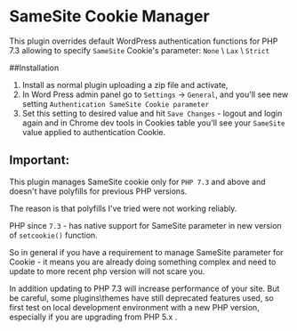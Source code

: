 # SameSite Cookie Manager

This plugin overrides default WordPress authentication functions for PHP 7.3 
allowing to specify `SameSite`  Cookie's parameter: `None` \ `Lax` \ `Strict`

##Installation
1. Install as normal plugin uploading a zip file and activate,
2. In Word Press admin panel go to `Settings` -> `General`, and you'll see new setting  `Authentication SameSite Cookie parameter`
3. Set this setting to desired value and hit `Save Changes` - logout and login again and in Chrome dev tools in Cookies table you'll see your `SameSite` value applied to authentication Cookie.

## Important:
 This plugin manages SameSite cookie only for  `PHP 7.3` and above and doesn't have polyfills for previous PHP versions.
 
 The reason is that polyfills I've tried were not working reliably.
 
 PHP since `7.3` - has native support for SameSite parameter in new version of `setcookie()` function.
 
 So in general if you have a requirement to manage SameSite parameter for Cookie - it means you are already doing something complex and need to update to more recent php version will not scare you.
 
 In addition updating to PHP 7.3 will increase performance of your site. But be careful, some plugins\themes have still deprecated features used, so first test on local development environment with a new PHP version, especially if you are upgrading from PHP 5.x .